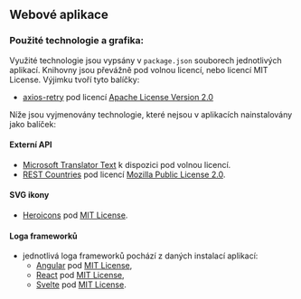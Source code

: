 ## Webové aplikace

### Použité technologie a grafika:

Využité technologie jsou vypsány v `package.json` souborech jednotlivých aplikací. Knihovny jsou převážně pod volnou licencí, nebo licencí MIT License.
Výjimku tvoří tyto balíčky:

- [axios-retry](https://github.com/softonic/axios-retry) pod licencí [Apache License Version 2.0](https://github.com/softonic/axios-retry/blob/master/LICENSE)

Níže jsou vyjmenovány technologie, které nejsou v aplikacích nainstalovány jako balíček:

#### Externí API

- [Microsoft Translator Text](https://rapidapi.com/microsoft-azure-org-microsoft-cognitive-services/api/microsoft-translator-text) k dispozici pod volnou licencí.
- [REST Countries](https://restcountries.com/) pod licencí [Mozilla Public License 2.0](https://gitlab.com/restcountries/restcountries/-/blob/master/LICENSE).

#### SVG ikony

- [Heroicons](https://heroicons.com/) pod [MIT License](https://github.com/tailwindlabs/heroicons/blob/master/LICENSE).

#### Loga frameworků

- jednotlivá loga frameworků pochází z daných instalací aplikací:
  - [Angular](https://github.com/angular/angular-cli/blob/c452531828416b75091ae84682a92b7f714309b1/packages/schematics/angular/application/files/common-files/src/app/app.component.html.template#L183) pod [MIT License](https://github.com/angular/angular-cli/blob/main/LICENSE),
  - [React](https://github.com/vitejs/vite/blob/main/packages/create-vite/template-react-ts/src/assets/react.svg) pod [MIT License](https://github.com/vitejs/vite/blob/main/LICENSE),
  - [Svelte](https://github.com/vitejs/vite/blob/main/packages/create-vite/template-svelte-ts/src/assets/svelte.svg) pod [MIT License](https://github.com/vitejs/vite/blob/main/LICENSE).

